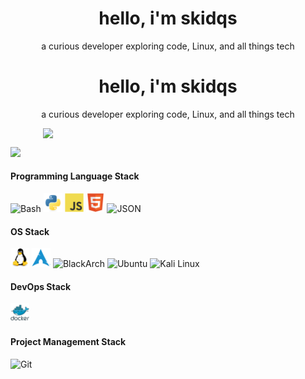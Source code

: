 <h1 align="center">hello, i'm skidqs</h1>
<p align="center">a curious developer exploring code, Linux, and all things tech</p>

<h1 align="center">hello, i'm skidqs</h1>
<p align="center">a curious developer exploring code, Linux, and all things tech</p>

<p style="display:flex; justify-content:center; align-items:flex-start; gap:10px;">
  <img src="https://github-readme-stats.vercel.app/api?username=skidqs&show_icons=true&hide_border=true&title=skidqs%20github%20stats&title_color=A78BFA&text_color=FFFFFF&icon_color=A78BFA&ring_color=A78BFA&bg_color=2D2D2D&count_private=true&include_all_commits=true"
       width="400" style="flex-shrink:0;" />

  <img src="https://github-readme-stats.vercel.app/api/top-langs/?username=skidqs&layout=compact&hide_border=true&bg_color=2D2D2D&title_color=A78BFA&text_color=FFFFFF&icon_color=A78BFA&langs_count=8&count_private=true&include_all_commits=true&show_icons=true&hide=html,java"
       width="400" style="flex-shrink:0;" />
</p>

<h4><b>Programming Language Stack</b></h4>
<p>
  <img src="https://www.vectorlogo.zone/logos/gnu_bash/gnu_bash-icon.svg" alt="Bash" width="30" height="30"/>
  <img src="https://raw.githubusercontent.com/devicons/devicon/master/icons/python/python-original.svg" alt="Python" width="30" height="30"/>
  <img src="https://raw.githubusercontent.com/devicons/devicon/master/icons/javascript/javascript-original.svg" alt="JavaScript" width="30" height="30"/>
  <img src="https://raw.githubusercontent.com/devicons/devicon/master/icons/html5/html5-original.svg" alt="HTML" width="30" height="30"/>
  <img src="https://files.catbox.moe/7x1y3u.png" alt="JSON" width="30" height="30"/>
</p>

<h4><b>OS Stack</b></h4>
<p>
  <img src="https://raw.githubusercontent.com/devicons/devicon/master/icons/linux/linux-original.svg" alt="Linux" width="30" height="30"/>
  <img src="https://raw.githubusercontent.com/devicons/devicon/master/icons/archlinux/archlinux-original.svg" alt="Arch Linux" width="30" height="30"/>
  <img src="https://blackarch.org/images/logo.png" alt="BlackArch" width="30" height="30"/>
  <img src="https://assets.ubuntu.com/v1/29985a98-ubuntu-logo32.png" alt="Ubuntu" width="30" height="30"/>
  <img src="https://files.catbox.moe/kakx9z.png" alt="Kali Linux" width="30" height="30"/>
</p>

<h4><b>DevOps Stack</b></h4>
<p>
  <img src="https://raw.githubusercontent.com/devicons/devicon/master/icons/docker/docker-original-wordmark.svg" alt="Docker" width="30" height="30"/>
</p>

<h4><b>Project Management Stack</b></h4>
<p>
  <img src="https://www.vectorlogo.zone/logos/git-scm/git-scm-icon.svg" alt="Git" width="30" height="30"/>
</p>
